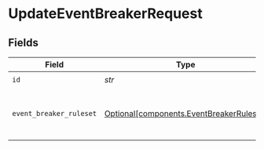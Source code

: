 # UpdateEventBreakerRequest


## Fields

| Field                                                                                      | Type                                                                                       | Required                                                                                   | Description                                                                                |
| ------------------------------------------------------------------------------------------ | ------------------------------------------------------------------------------------------ | ------------------------------------------------------------------------------------------ | ------------------------------------------------------------------------------------------ |
| `id`                                                                                       | *str*                                                                                      | :heavy_check_mark:                                                                         | Unique ID                                                                                  |
| `event_breaker_ruleset`                                                                    | [Optional[components.EventBreakerRuleset]](../../models/components/eventbreakerruleset.md) | :heavy_minus_sign:                                                                         | Event Breaker Ruleset object to be updated                                                 |